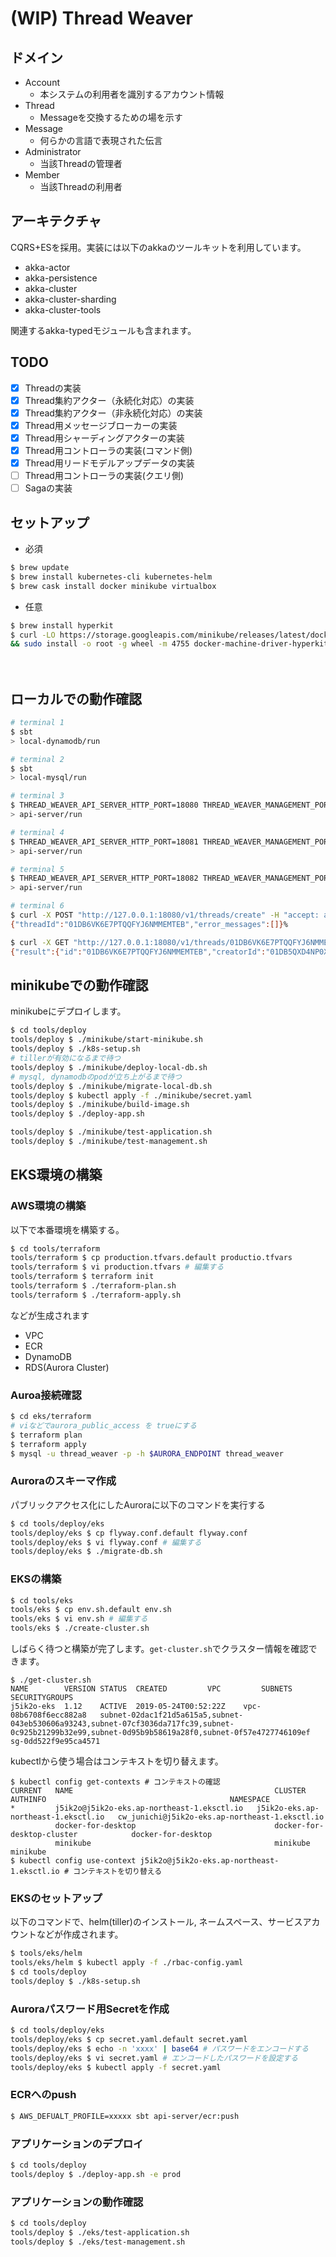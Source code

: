 
# (WIP) Thread Weaver

## ドメイン

- Account
    - 本システムの利用者を識別するアカウント情報
- Thread
    - Messageを交換するための場を示す
- Message
    - 何らかの言語で表現された伝言
- Administrator
    - 当該Threadの管理者
- Member
    - 当該Threadの利用者

## アーキテクチャ

CQRS+ESを採用。実装には以下のakkaのツールキットを利用しています。

- akka-actor
- akka-persistence
- akka-cluster
- akka-cluster-sharding
- akka-cluster-tools

関連するakka-typedモジュールも含まれます。

## TODO

- [x] Threadの実装
- [x] Thread集約アクター（永続化対応）の実装
- [x] Thread集約アクター（非永続化対応）の実装
- [x] Thread用メッセージブローカーの実装
- [x] Thread用シャーディングアクターの実装
- [x] Thread用コントローラの実装(コマンド側)
- [x] Thread用リードモデルアップデータの実装
- [ ] Thread用コントローラの実装(クエリ側)
- [ ] Sagaの実装

## セットアップ

- 必須

```sh
$ brew update 
$ brew install kubernetes-cli kubernetes-helm
$ brew cask install docker minikube virtualbox
```

- 任意

```sh
$ brew install hyperkit
$ curl -LO https://storage.googleapis.com/minikube/releases/latest/docker-machine-driver-hyperkit \
&& sudo install -o root -g wheel -m 4755 docker-machine-driver-hyperkit /usr/local/bin/
```
　

## ローカルでの動作確認

```sh
# terminal 1
$ sbt
> local-dynamodb/run
```

```sh
# terminal 2
$ sbt
> local-mysql/run
```

```sh
# terminal 3
$ THREAD_WEAVER_API_SERVER_HTTP_PORT=18080 THREAD_WEAVER_MANAGEMENT_PORT=8558 sbt
> api-server/run
```

```sh
# terminal 4
$ THREAD_WEAVER_API_SERVER_HTTP_PORT=18081 THREAD_WEAVER_MANAGEMENT_PORT=8559 sbt
> api-server/run
```

```sh
# terminal 5
$ THREAD_WEAVER_API_SERVER_HTTP_PORT=18082 THREAD_WEAVER_MANAGEMENT_PORT=8560 sbt
> api-server/run
```

```sh
# terminal 6
$ curl -X POST "http://127.0.0.1:18080/v1/threads/create" -H "accept: application/json" -H "Content-Type: application/json" -d "{\"accountId\":\"01DB5QXD4NP0XQTV92K42B3XBF\",\"title\":\"string\",\"remarks\":\"string\",\"administratorIds\":[\"01DB5QXD4NP0XQTV92K42B3XBF\"],\"memberIds\":[\"01DB5QXD4NP0XQTV92K42B3XBF\"],\"createAt\":10000}"
{"threadId":"01DB6VK6E7PTQQFYJ6NMMEMTEB","error_messages":[]}%

$ curl -X GET "http://127.0.0.1:18080/v1/threads/01DB6VK6E7PTQQFYJ6NMMEMTEB?account_id=01DB5QXD4NP0XQTV92K42B3XBF" -H "accept: application/json"
{"result":{"id":"01DB6VK6E7PTQQFYJ6NMMEMTEB","creatorId":"01DB5QXD4NP0XQTV92K42B3XBF","parentThreadId":null,"title":"string","remarks":"string","createdAt":10000,"updatedAt":10000},"error_messages":[]}%
```

## minikubeでの動作確認

minikubeにデプロイします。

```sh
$ cd tools/deploy
tools/deploy $ ./minikube/start-minikube.sh
tools/deploy $ ./k8s-setup.sh
# tillerが有効になるまで待つ
tools/deploy $ ./minikube/deploy-local-db.sh
# mysql, dynamodbのpodが立ち上がるまで待つ
tools/deploy $ ./minikube/migrate-local-db.sh
tools/deploy $ kubectl apply -f ./minikube/secret.yaml
tools/deploy $ ./minikube/build-image.sh
tools/deploy $ ./deploy-app.sh
```

```sh
tools/deploy $ ./minikube/test-application.sh
tools/deploy $ ./minikube/test-management.sh
```

## EKS環境の構築

### AWS環境の構築

以下で本番環境を構築する。

```sh
$ cd tools/terraform
tools/terraform $ cp production.tfvars.default productio.tfvars
tools/terraform $ vi production.tfvars # 編集する
tools/terraform $ terraform init
tools/terraform $ ./terraform-plan.sh
tools/terraform $ ./terraform-apply.sh
```

などが生成されます

- VPC
- ECR
- DynamoDB
- RDS(Aurora Cluster)

### Auroa接続確認

```sh
$ cd eks/terraform
# viなどでaurora_public_access を trueにする
$ terraform plan
$ terraform apply
$ mysql -u thread_weaver -p -h $AURORA_ENDPOINT thread_weaver
```

### Auroraのスキーマ作成

パブリックアクセス化にしたAuroraに以下のコマンドを実行する

```sh
$ cd tools/deploy/eks
tools/deploy/eks $ cp flyway.conf.default flyway.conf
tools/deploy/eks $ vi flyway.conf # 編集する
tools/deploy/eks $ ./migrate-db.sh
```

### EKSの構築

```sh
$ cd tools/eks
tools/eks $ cp env.sh.default env.sh
tools/eks $ vi env.sh # 編集する
tools/eks $ ./create-cluster.sh
```

しばらく待つと構築が完了します。`get-cluster.sh`でクラスター情報を確認できます。

```
$ ./get-cluster.sh
NAME		VERSION	STATUS	CREATED			VPC			SUBNETS														SECURITYGROUPS
j5ik2o-eks	1.12	ACTIVE	2019-05-24T00:52:22Z	vpc-08b6708f6ecc882a8	subnet-02dac1f21d5a615a5,subnet-043eb530606a93243,subnet-07cf3036da717fc39,subnet-0c925b21299b32e99,subnet-0d95b9b58619a28f0,subnet-0f57e4727746109ef	sg-0dd522f9e95ca4571
```

kubectlから使う場合はコンテキストを切り替えます。

```
$ kubectl config get-contexts # コンテキストの確認
CURRENT   NAME                                             CLUSTER                               AUTHINFO                                         NAMESPACE
*         j5ik2o@j5ik2o-eks.ap-northeast-1.eksctl.io   j5ik2o-eks.ap-northeast-1.eksctl.io   cw_junichi@j5ik2o-eks.ap-northeast-1.eksctl.io
          docker-for-desktop                               docker-for-desktop-cluster            docker-for-desktop
          minikube                                         minikube                              minikube
$ kubectl config use-context j5ik2o@j5ik2o-eks.ap-northeast-1.eksctl.io # コンテキストを切り替える
```

### EKSのセットアップ

以下のコマンドで、helm(tiller)のインストール, ネームスペース、サービスアカウントなどが作成されます。

```sh
$ tools/eks/helm
tools/eks/helm $ kubectl apply -f ./rbac-config.yaml
$ cd tools/deploy
tools/deploy $ ./k8s-setup.sh
```

### Auroraパスワード用Secretを作成

```sh
$ cd tools/deploy/eks
tools/deploy/eks $ cp secret.yaml.default secret.yaml
tools/deploy/eks $ echo -n 'xxxx' | base64 # パスワードをエンコードする
tools/deploy/eks $ vi secret.yaml # エンコードしたパスワードを設定する
tools/deploy/eks $ kubectl apply -f secret.yaml
```

### ECRへのpush 

```sh
$ AWS_DEFUALT_PROFILE=xxxxx sbt api-server/ecr:push
```

### アプリケーションのデプロイ

```sh
$ cd tools/deploy
tools/deploy $ ./deploy-app.sh -e prod
```

### アプリケーションの動作確認

```sh
$ cd tools/deploy
tools/deploy $ ./eks/test-application.sh
tools/deploy $ ./eks/test-management.sh
```
